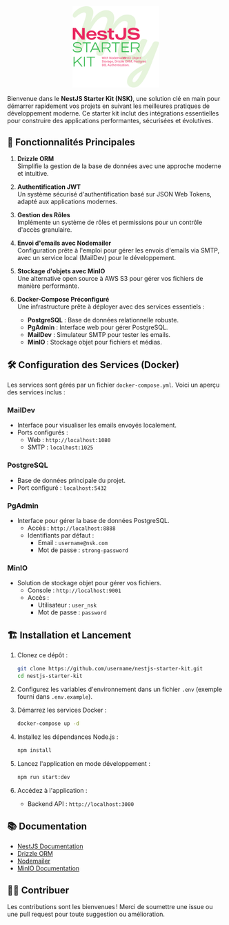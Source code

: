 
<p align="center">
  <a href="http://nestjs.com/" target="blank"><img src="nsk.svg" width="200" alt="Nest Logo" /></a>
</p>

Bienvenue dans le **NestJS Starter Kit (NSK)**, une solution clé en main pour démarrer rapidement vos projets en suivant les meilleures pratiques de développement moderne. Ce starter kit inclut des intégrations essentielles pour construire des applications performantes, sécurisées et évolutives.

## 🚀 Fonctionnalités Principales

1. **Drizzle ORM**  
   Simplifie la gestion de la base de données avec une approche moderne et intuitive.

2. **Authentification JWT**  
   Un système sécurisé d'authentification basé sur JSON Web Tokens, adapté aux applications modernes.

3. **Gestion des Rôles**  
   Implémente un système de rôles et permissions pour un contrôle d'accès granulaire.

4. **Envoi d'emails avec Nodemailer**  
   Configuration prête à l'emploi pour gérer les envois d'emails via SMTP, avec un service local (MailDev) pour le développement.

5. **Stockage d'objets avec MinIO**  
   Une alternative open source à AWS S3 pour gérer vos fichiers de manière performante.

6. **Docker-Compose Préconfiguré**  
   Une infrastructure prête à déployer avec des services essentiels :
    - **PostgreSQL** : Base de données relationnelle robuste.
    - **PgAdmin** : Interface web pour gérer PostgreSQL.
    - **MailDev** : Simulateur SMTP pour tester les emails.
    - **MinIO** : Stockage objet pour fichiers et médias.

## 🛠️ Configuration des Services (Docker)

Les services sont gérés par un fichier `docker-compose.yml`. Voici un aperçu des services inclus :

### MailDev
- Interface pour visualiser les emails envoyés localement.
- Ports configurés :
    - Web : `http://localhost:1080`
    - SMTP : `localhost:1025`

### PostgreSQL
- Base de données principale du projet.
- Port configuré : `localhost:5432`

### PgAdmin
- Interface pour gérer la base de données PostgreSQL.
    - Accès : `http://localhost:8888`
    - Identifiants par défaut :
        - Email : `username@nsk.com`
        - Mot de passe : `strong-password`

### MinIO
- Solution de stockage objet pour gérer vos fichiers.
    - Console : `http://localhost:9001`
    - Accès :
        - Utilisateur : `user_nsk`
        - Mot de passe : `password`

## 🏗️ Installation et Lancement

1. Clonez ce dépôt :
   ```bash
   git clone https://github.com/username/nestjs-starter-kit.git
   cd nestjs-starter-kit
   ```

2. Configurez les variables d'environnement dans un fichier `.env` (exemple fourni dans `.env.example`).

3. Démarrez les services Docker :
   ```bash
   docker-compose up -d
   ```

4. Installez les dépendances Node.js :
   ```bash
   npm install
   ```

5. Lancez l'application en mode développement :
   ```bash
   npm run start:dev
   ```

6. Accédez à l'application :
    - Backend API : `http://localhost:3000`

## 📚 Documentation

- [NestJS Documentation](https://docs.nestjs.com/)
- [Drizzle ORM](https://orm.drizzle.team/)
- [Nodemailer](https://nodemailer.com/)
- [MinIO Documentation](https://docs.min.io/)

## 🧑‍💻 Contribuer

Les contributions sont les bienvenues ! Merci de soumettre une issue ou une pull request pour toute suggestion ou amélioration.
